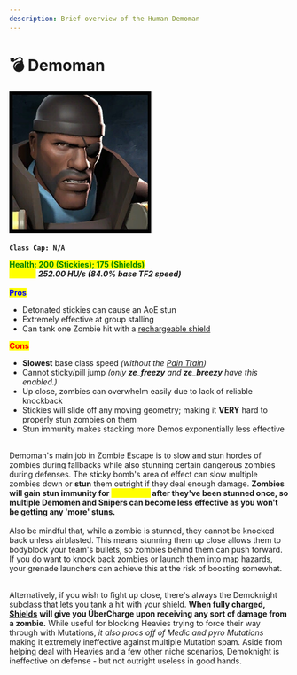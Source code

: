 ```yaml
---
description: Brief overview of the Human Demoman
---
```


# 💣 Demoman

![](../../../.gitbook/assets/Icon_demoman_blue.jpg)

**`Class Cap: N/A`**

<mark style="color:green;">**Health: 200 (Stickies); 175 (Shields)**</mark>\
<mark style="color:yellow;">**Speed:**</mark> _**252.00 HU/s (84.0% base TF2 speed)**_\
\
<mark style="color:blue;">**Pros**</mark>

* Detonated stickies can cause an AoE stun
* Extremely effective at group stalling
* Can tank one Zombie hit with a [rechargeable shield](secondaries.md#splendid-screen)

<mark style="color:red;">**Cons**</mark>

* **Slowest** base class speed _(without the_ [_Pain Train_](melees.md#pain-train)_)_
* Cannot sticky/pill jump _(only **ze\_freezy** and **ze\_breezy** have this enabled.)_
* Up close, zombies can overwhelm easily due to lack of reliable knockback
* Stickies will slide off any moving geometry; making it **VERY** hard to properly stun zombies on them
* Stun immunity makes stacking more Demos exponentially less effective

\
Demoman's main job in Zombie Escape is to slow and stun hordes of zombies during fallbacks while also stunning certain dangerous zombies during defenses. The sticky bomb's area of effect can slow multiple zombies down or **stun** them outright if they deal enough damage. **Zombies will gain stun immunity for&#x20;**<mark style="color:yellow;">**3 seconds**</mark>**&#x20;after they've been stunned once, so multiple Demomen and Snipers can become less effective as you won't be getting any 'more' stuns.**\
\
Also be mindful that, while a zombie is stunned, they cannot be knocked back unless airblasted. This means stunning them up close allows them to bodyblock your team's bullets, so zombies behind them can push forward. If you do want to knock back zombies or launch them into map hazards, your grenade launchers can achieve this at the risk of boosting somewhat.

\
Alternatively, if you wish to fight up close, there's always the Demoknight subclass that lets you tank a hit with your shield. **When fully charged,** [**Shields**](secondaries.md#splendid-screen) **will ﻿give you ÜberCharge upon receiving any sort of damage from a zombie.** While useful for blocking Heavies trying to force their way through with Mutations, _it also procs off of Medic and pyro Mutations_ making it extremely ineffective against multiple Mutation spam. Aside from helping deal with Heavies and a few other niche scenarios, Demoknight is ineffective on defense - but not outright useless in good hands.
